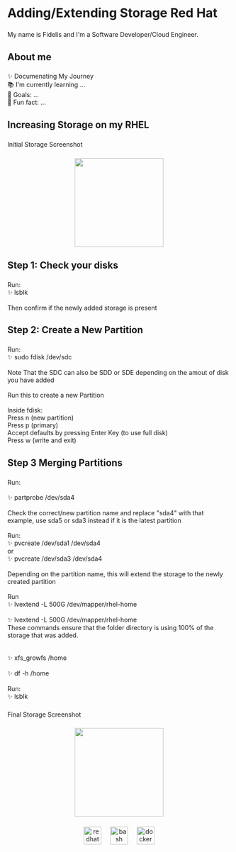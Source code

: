 <h1 align="left">Adding/Extending Storage Red Hat</h1>

###

<p align="left">My name is Fidelis and I'm a Software Developer/Cloud Engineer.</p>

###

<h2 align="left">About me</h2>

###

<p align="left">✨ Documenating My Journey<br>📚 I'm currently learning ...<br>🎯 Goals: ...<br>🎲 Fun fact: ...</p>

###

<h2 align="left">Increasing Storage on my RHEL</h2>

###

<p align="left">Initial Storage Screenshot</p>

###

<div align="center">
  <img height="200" src="https://res.cloudinary.com/dv6f4g4l0/image/upload/v1757953626/firststorage_mmcffh.png"  />
</div>

###

<h2 align="left">Step 1: Check your disks</h2>

###

<p align="left">Run:<br>✨ lsblk<br><br>Then confirm if the newly added storage is present</p>

###

<h2 align="left">Step 2: Create a New Partition</h2>

###

<p align="left">Run:<br>✨ sudo fdisk /dev/sdc<br><br>Note That the SDC can also be SDD or SDE depending on the amout of disk you have added <br><br>Run this to create a new Partition <br><br>Inside fdisk:<br>Press n (new partition)<br>Press p (primary)<br>Accept defaults by pressing Enter Key (to use full disk) <br>Press w (write and exit)</p>

###

<h2 align="left">Step 3 Merging Partitions</h2>

###

<p align="left">Run: <br><br>✨ partprobe /dev/sda4<br><br>Check the correct/new partition name and replace "sda4" with that example, use sda5 or sda3 instead if it is the latest partition  <br><br>Run:<br>✨ pvcreate /dev/sda1 /dev/sda4<br>or<br>✨ pvcreate /dev/sda3 /dev/sda4<br><br>Depending on the partition name, this will extend the storage to the newly created partition <br><br>Run <br>✨ lvextend -L 500G /dev/mapper/rhel-home<br><br>✨ lvextend -L 500G /dev/mapper/rhel-home<br>These commands ensure that the folder directory is using 100% of the storage that was added.<br><br><br>✨ xfs_growfs /home<br><br>✨ df -h /home<br><br>Run:<br>✨ lsblk</p>

###

<p align="left">Final Storage Screenshot</p>

###

<div align="center">
  <img height="200" src="https://res.cloudinary.com/dv6f4g4l0/image/upload/v1757953626/finalstorage_eh29v9.png"  />
</div>

###

<div align="center">
  <img src="https://cdn.jsdelivr.net/gh/devicons/devicon/icons/redhat/redhat-original.svg" height="40" alt="redhat logo"  />
  <img width="12" />
  <img src="https://cdn.jsdelivr.net/gh/devicons/devicon/icons/bash/bash-original.svg" height="40" alt="bash logo"  />
  <img width="12" />
  <img src="https://cdn.jsdelivr.net/gh/devicons/devicon/icons/docker/docker-original.svg" height="40" alt="docker logo"  />
</div>

###
